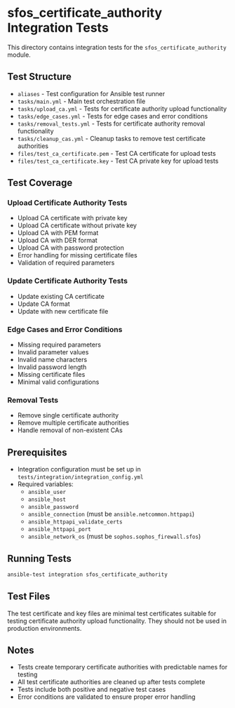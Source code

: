 # sfos_certificate_authority Integration Tests

This directory contains integration tests for the `sfos_certificate_authority` module.

## Test Structure

- `aliases` - Test configuration for Ansible test runner
- `tasks/main.yml` - Main test orchestration file
- `tasks/upload_ca.yml` - Tests for certificate authority upload functionality
- `tasks/edge_cases.yml` - Tests for edge cases and error conditions
- `tasks/removal_tests.yml` - Tests for certificate authority removal functionality
- `tasks/cleanup_cas.yml` - Cleanup tasks to remove test certificate authorities
- `files/test_ca_certificate.pem` - Test CA certificate for upload tests
- `files/test_ca_certificate.key` - Test CA private key for upload tests

## Test Coverage

### Upload Certificate Authority Tests
- Upload CA certificate with private key
- Upload CA certificate without private key
- Upload CA with PEM format
- Upload CA with DER format
- Upload CA with password protection
- Error handling for missing certificate files
- Validation of required parameters

### Update Certificate Authority Tests
- Update existing CA certificate
- Update CA format
- Update with new certificate file

### Edge Cases and Error Conditions
- Missing required parameters
- Invalid parameter values
- Invalid name characters
- Invalid password length
- Missing certificate files
- Minimal valid configurations

### Removal Tests
- Remove single certificate authority
- Remove multiple certificate authorities
- Handle removal of non-existent CAs

## Prerequisites

- Integration configuration must be set up in `tests/integration/integration_config.yml`
- Required variables:
  - `ansible_user`
  - `ansible_host` 
  - `ansible_password`
  - `ansible_connection` (must be `ansible.netcommon.httpapi`)
  - `ansible_httpapi_validate_certs`
  - `ansible_httpapi_port`
  - `ansible_network_os` (must be `sophos.sophos_firewall.sfos`)

## Running Tests

```bash
ansible-test integration sfos_certificate_authority
```

## Test Files

The test certificate and key files are minimal test certificates suitable for testing certificate authority upload functionality. They should not be used in production environments.

## Notes

- Tests create temporary certificate authorities with predictable names for testing
- All test certificate authorities are cleaned up after tests complete
- Tests include both positive and negative test cases
- Error conditions are validated to ensure proper error handling